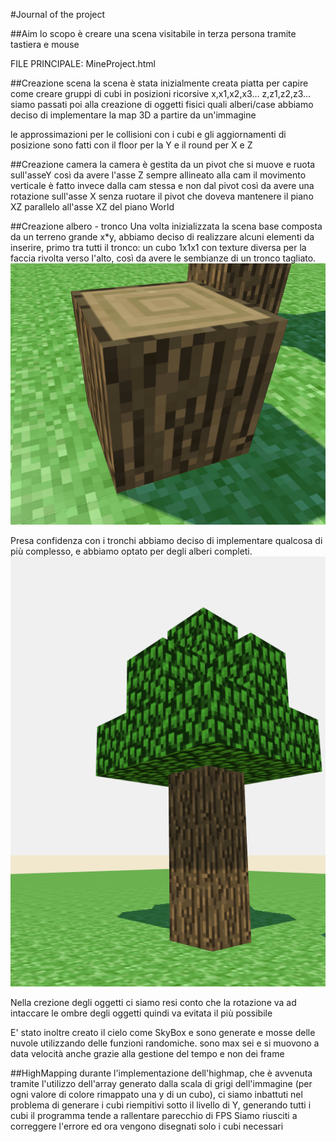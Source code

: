 #Journal of the project

##Aim
lo scopo è creare una scena visitabile in terza persona tramite tastiera e mouse

FILE PRINCIPALE: MineProject.html

##Creazione scena
la scena è stata inizialmente creata piatta per capire come creare gruppi di cubi in posizioni ricorsive x,x1,x2,x3... z,z1,z2,z3...
siamo passati poi alla creazione di oggetti fisici quali alberi/case
abbiamo deciso di implementare la map 3D a partire da un'immagine

le approssimazioni per le collisioni con i cubi e gli aggiornamenti di posizione sono fatti con il floor per la Y e il round per X e Z


##Creazione camera
la camera è gestita da un pivot che si muove e ruota sull'asseY così da avere l'asse Z sempre allineato alla cam
il movimento verticale è fatto invece dalla cam stessa e non dal pivot così da avere una rotazione sull'asse X senza ruotare il pivot che doveva mantenere il piano XZ parallelo all'asse XZ del piano World

##Creazione albero - tronco
Una volta inizializzata la scena base composta da un terreno grande x*y, abbiamo deciso di realizzare alcuni
elementi da inserire, primo tra tutti il tronco: un cubo 1x1x1 con texture diversa per la faccia rivolta verso 
l'alto, così da avere le sembianze di un tronco tagliato.
![Image from Minecraft](img/tronco.png)

Presa confidenza con i tronchi abbiamo deciso di implementare qualcosa di più complesso, e abbiamo optato per degli alberi completi.
![Image from Minecraft](img/albero.png)

Nella crezione degli oggetti ci siamo resi conto che la rotazione va ad intaccare le ombre degli oggetti quindi va evitata il più possibile

E' stato inoltre creato il cielo come SkyBox e  sono generate e mosse delle nuvole utilizzando delle funzioni randomiche. sono max sei e si muovono a data velocità anche grazie alla gestione del tempo e non dei frame

##HighMapping
durante l'implementazione dell'highmap, che è avvenuta tramite l'utilizzo dell'array generato dalla scala di grigi dell'immagine (per ogni valore di colore rimappato una y di un cubo), ci siamo inbattuti nel problema di generare i cubi riempitivi sotto il livello di Y, generando tutti i cubi il programma tende a rallentare parecchio di FPS
Siamo riusciti a correggere l'errore ed ora vengono disegnati solo i cubi necessari
